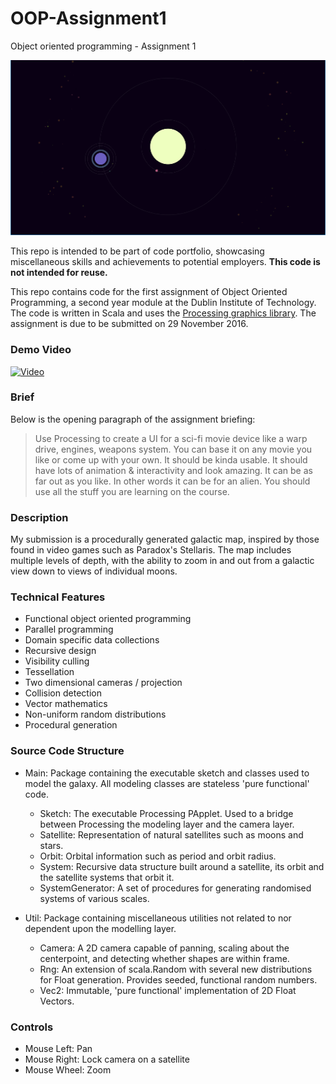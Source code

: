 # OOP-Assignment1
Object oriented programming - Assignment 1


![Procedural Planetary System](screenshot.PNG)


This repo is intended to be part of code portfolio, showcasing miscellaneous skills and achievements to potential employers. **This code is not intended for reuse.**

This repo contains code for the first assignment of Object Oriented Programming, a second year module at the Dublin Institute of Technology. The code is written in Scala and uses the [Processing graphics library](https://processing.org/). The assignment is due to be submitted on 29 November 2016.


### Demo Video

[![Video](http://img.youtube.com/vi/IJ4TzwCRns8/0.jpg)](http://www.youtube.com/watch?v=IJ4TzwCRns8)


### Brief
Below is the opening paragraph of the assignment briefing:
> Use Processing to create a UI for a sci-fi movie device like a warp drive, engines, weapons system. You can base it on any movie you like or come up with your own. It should be kinda usable. It should have lots of animation & interactivity and look amazing. It can be as far out as you like. In other words it can be for an alien. You should use all the stuff you are learning on the course.


### Description
My submission is a procedurally generated galactic map, inspired by those found in video games such as Paradox's Stellaris. The map includes multiple levels of depth, with the ability to zoom in and out from a galactic view down to views of individual moons.


### Technical Features
* Functional object oriented programming
* Parallel programming
* Domain specific data collections
* Recursive design
* Visibility culling
* Tessellation
* Two dimensional cameras / projection
* Collision detection
* Vector mathematics
* Non-uniform random distributions
* Procedural generation


### Source Code Structure

* Main: Package containing the executable sketch and classes used to model the galaxy. All modeling classes are stateless 'pure functional' code.
    * Sketch: The executable Processing PApplet. Used to a bridge between Processing the modeling layer and the camera layer.
    * Satellite: Representation of natural satellites such as moons and stars.
    * Orbit: Orbital information such as period and orbit radius.
    * System: Recursive data structure built around a satellite, its orbit and the satellite systems that orbit it.
    * SystemGenerator: A set of procedures for generating randomised systems of various scales.


* Util: Package containing miscellaneous utilities not related to nor dependent upon the modelling layer.
    * Camera: A 2D camera capable of panning, scaling about the centerpoint, and detecting whether shapes are within frame.
    * Rng: An extension of scala.Random with several new distributions for Float generation. Provides seeded, functional random numbers.
    * Vec2: Immutable, 'pure functional' implementation of 2D Float Vectors.


### Controls
* Mouse Left: Pan
* Mouse Right: Lock camera on a satellite
* Mouse Wheel: Zoom
